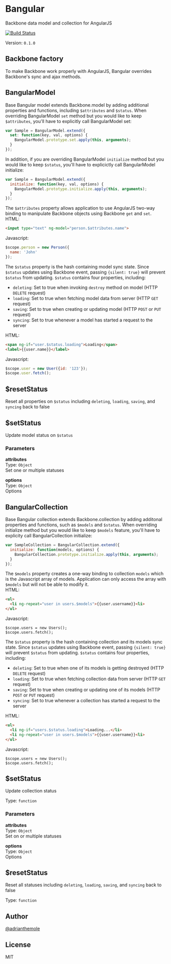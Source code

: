
Bangular
===
  Backbone data model and collection for AngularJS  
  
  [![Build Status](http://img.shields.io/travis/adrianlee44/bangular.svg?style=flat)](https://travis-ci.org/adrianlee44/bangular)  
  
Version: `0.1.0`  


Backbone factory
---

  To make Backbone work properly with AngularJS, Bangular overrides Backbone's sync and ajax methods.  
  

BangularModel
---

  Base Bangular model extends Backbone.model by adding additional properties and functions, including `$attributes` and `$status`. When overriding BangularModel `set` method but you would like to keep `$attributes`, you'll have to explicitly call BangularModel set:  
  ```javascript  
  var Sample = BangularModel.extend({  
    set: function(key, val, options) {  
      BangularModel.prototype.set.apply(this, arguments);  
    }  
  });  
  ```  
  
  In addition, if you are overriding BangularModel `initialize` method but you would like to keep `$status`, you'll have to explicictly call BangularModel initialize:  
  ```javascript  
  var Sample = BangularModel.extend({  
    initialize: function(key, val, options) {  
      BangularModel.prototype.initialize.apply(this, arguments);  
    }  
  });  
  ```  
  
  The `$attributes` property allows application to use AngularJS two-way binding to manipulate Backbone objects using Backbone `get` and `set`.  
  HTML:  
  ```html  
  <input type="text" ng-model="person.$attributes.name">  
  ```  
  
  Javascript:  
  ```javascript  
  $scope.person = new Person({  
    name: 'John'  
  });  
  ```  
  
  The `$status` property is the hash containing model sync state. Since `$status` updates using Backbone event, passing `{silent: true}` will prevent `$status` from updating. `$status` contains four properties, including:  
  - `deleting`: Set to true when invoking `destroy` method on model (HTTP `DELETE` request)  
  - `loading`:  Set to true when fetching model data from server (HTTP `GET` request)  
  - `saving`:   Set to true when creating or updating model (HTTP `POST` or `PUT` request)  
  - `syncing`:  Set to true whenever a model has started a request to the server  
  
  HTML:  
  ```html  
  <span ng-if="user.$status.loading">Loading</span>  
  <label>{{user.name}}</label>  
  ```  
  
  Javascript:  
  ```javascript  
  $scope.user = new User({id: '123'});  
  $scope.user.fetch();  
  ```  
  

$resetStatus
---

  Reset all properties on `$status` including `deleting`, `loading`, `saving`, and `syncing` back to false  
  

$setStatus
---

  Update model status on `$status`  
  
  
### Parameters
**attributes**  
Type: `Object`  
Set one or multiple statuses  
  
**options**  
Type: `Object`  
Options  
  


BangularCollection
---

  Base Bangular collection extends Backbone.collection by adding additonal properties and functions, such as `$models` and `$status`. When overriding initialize method but you would like to keep `$models` feature, you'll have to explicity call BangularCollection initialize:  
  ```javascript  
  var SampleCollection = BangularCollection.extend({  
    initialize: function(models, options) {  
      BangularCollection.prototype.initialize.apply(this, arguments);  
    }  
  });  
  ```  
  
  The `$models` property creates a one-way binding to collection `models` which is the Javascript array of models. Application can only access the array with `$models` but will not be able to modify it.  
  HTML:  
  ```html  
  <ul>  
    <li ng-repeat="user in users.$models">{{user.username}}<li>  
  </ul>  
  ```  
  
  Javascript:  
  ```  
  $scope.users = new Users();  
  $scope.users.fetch();  
  ```  
  
  The `$status` property is the hash containing collection and its models sync state. Since `$status` updates using Backbone event, passing `{silent: true}` will prevent `$status` from updating. `$status` contains four properties, including:  
  - `deleting`: Set to true when one of its models is getting destroyed (HTTP `DELETE` request)  
  - `loading`:  Set to true when fetching collection data from server (HTTP `GET` request)  
  - `saving`:   Set to true when creating or updating one of its models (HTTP `POST` or `PUT` request)  
  - `syncing`:  Set to true whenever a collection has started a request to the server  
  
  HTML:  
  ```html  
  <ul>  
    <li ng-if="users.$status.loading">Loading...</li>  
    <li ng-repeat="user in users.$models">{{user.username}}<li>  
  </ul>  
  ```  
  
  Javascript:  
  ```  
  $scope.users = new Users();  
  $scope.users.fetch();  
  ```  
  
  

$setStatus
---

  Update collection status  
  
  
Type: `function`  

### Parameters
**attributes**  
Type: `Object`  
Set on or multiple statuses  
  
**options**  
Type: `Object`  
Options  
  


$resetStatus
---

  Reset all statuses including `deleting`, `loading`, `saving`, and `syncing` back to false  
  
Type: `function`  

## Author
[@adrianthemole](http://twitter.com/adrianthemole)
## License
MIT
